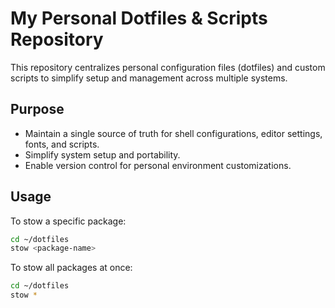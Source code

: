# My Personal Dotfiles & Scripts Repository

This repository centralizes personal configuration files (dotfiles) and custom scripts to simplify setup and management across multiple systems. 

## Purpose

- Maintain a single source of truth for shell configurations, editor settings, fonts, and scripts.  
- Simplify system setup and portability.  
- Enable version control for personal environment customizations.  

## Usage
To stow a specific package:

```bash
cd ~/dotfiles
stow <package-name>
```

To stow all packages at once:
```bash
cd ~/dotfiles
stow *
```
